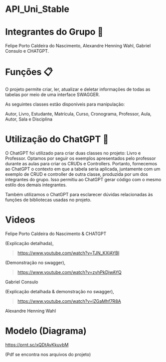 # API_Uni_Stable


# Integrantes do Grupo 👥

Felipe Porto Caldeira do Nascimento, 
Alexandre Henning Wahl,
Gabriel Consulo e
CHATGPT.


# Funções 📋
O projeto permite criar, ler, atualizar e deletar informações de todas as tabelas por meio de uma interface SWAGGER.

As seguintes classes estão disponíveis para manipulação:

Autor, 
Livro,
Estudante, 
Matrícula, 
Curso, 
Cronograma, 
Professor, 
Aula,
Autor, 
Sala e
Disciplina

# Utilização do ChatGPT 🤖
O ChatGPT foi utilizado para criar duas classes no projeto: Livro e Professor. Optamos por seguir os exemplos apresentados pelo professor durante as aulas para criar os CRUDs e Controllers. Portanto, fornecemos ao ChatGPT o contexto em que a tabela seria aplicada, juntamente com um exemplo de CRUD e controller de outra classe, produzida por um dos integrantes do grupo. Isso permitiu ao ChatGPT gerar código com o mesmo estilo dos demais integrantes.

Também utilizamos o ChatGPT para esclarecer dúvidas relacionadas às funções de bibliotecas usadas no projeto.

# Videos

Felipe Porto Caldeira do Nascimento & CHATGPT

(Explicação detalhada), 

>https://www.youtube.com/watch?v=TJN_KXlAYBI

(Demonstração no swagger), 

>https://www.youtube.com/watch?v=zvhPkDjwAYQ

Gabriel Consulo

(Explicação detalhada & demonstração no swagger), 

>https://www.youtube.com/watch?v=lZGaMhf7R8A

Alexandre Henning Wahl


# Modelo (Diagrama)

https://prnt.sc/xQDtAvKkuvbM

(Pdf se encontra nos arquivos do projeto)
